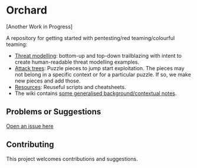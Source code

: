 # Orchard

[Another Work in Progress]

A repository for getting started with pentesting/red teaming/colourful teaming:

* [Threat modelling](threat-modelling): bottom-up and top-down trailblazing with intent to create human-readable threat modelling examples.
* [Attack trees](trees): Puzzle pieces to jump start exploitation. The pieces may not belong in a specific context or for a particular puzzle. If so, we make new pieces and add those.
* [Resources](resources): Reuseful scripts and cheatsheets. 
* The wiki contains [some generalised background/contextual notes](https://github.com/tymyrddin/orchard/wiki/).


## Problems or Suggestions

[Open an issue here](https://github.com/tymyrddin/orchard/issues)

## Contributing

This project welcomes contributions and suggestions. 